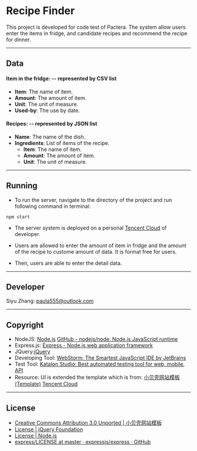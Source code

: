 # Recipe Finder
This project is developed for code test of Pactera.
The system allow users enter the items in fridge, and candidate recipes and recommend the recipe for dinner.

---
## Data

#### Item in the fridge: -- represented by CSV list
- **Item**: The name of item.
- **Amount**: The amount of item.
- **Unit**: The unit of measure.
- **Used-by**: The use by date.


#### Recipes: -- represented by JSON list
- **Name**: The name of the dish.
- **Ingredients**: List of items of the recipe.
  - **Item**: The name of item.
  - **Amount**: The amount of item.
  - **Unit**: The unit of measure.

---
## Running   
-  To run the server, navigate to the directory of the project and run following command in terminal:
```
npm start
```

- The server system is deployed on a personal [Tencent Cloud](https://intl.cloud.tencent.com/) of developer.

- Users are allowed to enter the amount of item in fridge and the amount of the recipe to custome amount of data. It is format free for users.

- Then, users are able to enter the detail data.

---
## Developer     
Siyu Zhang: paula555@outlook.com

---
## Copyright
- NodeJS: [Node.js](https://nodejs.org/en/)
        [GitHub - nodejs/node: Node.js JavaScript runtime](https://github.com/nodejs/node)
- Express.js: [Express - Node.js web application framework](https://expressjs.com/)
- JQuery:[jQuery](http://jquery.com/)
- Developing Tool: [WebStorm: The Smartest JavaScript IDE by JetBrains](https://www.jetbrains.com/webstorm/)
- Test Tool: [Katalon Studio: Best automated testing tool for web, mobile, API](https://www.katalon.com/)
- Resource:
UI is extended the template which is from: [小贝壳网站模板 (Template)](http://www.smallseashell.com)
[Tencent Cloud](https://intl.cloud.tencent.com/)

---
## License
- [Creative Commons Attribution 3.0 Unported | 小贝壳网站模板](http://creativecommons.org/licenses/by/3.0/)
- [License | jQuery Foundation](https://jquery.org/license/)
- [License | Node.js](https://raw.githubusercontent.com/nodejs/node/master/LICENSE)
- [express/LICENSE at master · expressjs/express · GitHub](https://github.com/expressjs/express/blob/master/LICENSE)
